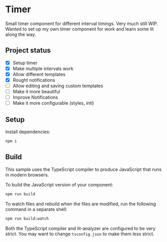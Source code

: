 # Timer

Small timer component for different interval timings.
Very much still WIP. Wanted to set up my own timer component for 
work and learn some lit along the way.

## Project status 

- [x] Setup timer
- [x] Make multiple intervals work
- [x] Allow different templates
- [x] Rought notifications
- [ ] Allow editing and saving custom templates
- [ ] Make it more beautiful
- [ ] Improve Notifications
- [ ] Make it more configurable (styles, intl)

## Setup

Install dependencies:

```bash
npm i
```

## Build

This sample uses the TypeScript compiler to produce JavaScript that runs in modern browsers.

To build the JavaScript version of your component:

```bash
npm run build
```

To watch files and rebuild when the files are modified, run the following command in a separate shell:

```bash
npm run build:watch
```

Both the TypeScript compiler and lit-analyzer are configured to be very strict. You may want to change `tsconfig.json` to make them less strict.
